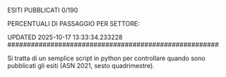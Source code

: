 ESITI PUBBLICATI 0/190 

PERCENTUALI DI PASSAGGIO PER SETTORE:

UPDATED 2025-10-17 13:33:34.233228
###################################################### 

Si tratta di un semplice script in python per controllare quando sono pubblicati gli esiti (ASN 2021, sesto quadrimestre).

